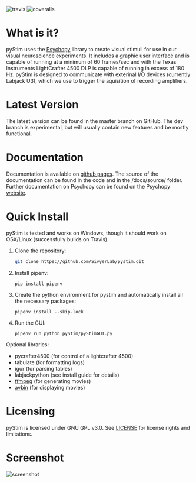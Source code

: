 ![travis] ![coveralls]

What is it?
===========

pyStim uses the [Psychopy] library to create visual stimuli for use in
our visual neuroscience experiments. It includes a graphic user
interface and is capable of running at a minimum of 60 frames/sec and
with the Texas Instruments LightCrafter 4500 DLP is capable of running
in excess of 180 Hz. pyStim is designed to communicate with exterinal
I/O devices (currently Labjack U3), which we use to trigger the
aquisition of recording amplifiers.

Latest Version
==============

The latest version can be found in the master branch on GitHub. The dev
branch is experimental, but will usually contain new features and be
mostly functional.

Documentation
=============

Documentation is available on [github pages][ghpages]. The source of the
documentation can be found in the code and in the /docs/source/ folder.
Further documentation on Psychopy can be found on the Psychopy
[website][psychopy].

Quick Install
=============

pyStim is tested and works on Windows, though it should work on
OSX/Linux (successfully builds on Travis).

1.  Clone the repository:

	```bash
	git clone https://github.com/SivyerLab/pystim.git
	```

2.  Install pipenv:

	```
	pip install pipenv
	```

3.  Create the python environment for pystim and automatically install
    all the necessary packages:

	```
    pipenv install --skip-lock
	```

4.  Run the GUI:

	```
	pipenv run python pyStim/pyStimGUI.py
	```

Optional libraries:

-   pycrafter4500 (for control of a lightcrafter 4500)
-   tabulate (for formatting logs)
-   igor (for parsing tables)
-   labjackpython (see install guide for details)
-   [ffmpeg] (for generating movies)
-   [avbin] (for displaying movies)

Licensing
=========

pyStim is licensed under GNU GPL v3.0. See [LICENSE] for license rights and
limitations.

Screenshot
==========

![screenshot]

  [travis]: https://travis-ci.org/SivyerLab/pystim.svg?branch=master
  [coveralls]: https://coveralls.io/repos/github/SivyerLab/pystim/badge.svg?branch=master
  [psychopy]: http://www.psychopy.org
  [ghpages]: https://sivyerlab.github.io/pystim/
  [ffmpeg]: https://www.ffmpeg.org/
  [avbin]: http://avbin.github.io/AVbin/Download.html
  [LICENSE]: http://www.gnu.org/copyleft/gpl.html
  [screenshot]: https://raw.githubusercontent.com/SivyerLab/pystim/master/docs/screenshots/screens.gif